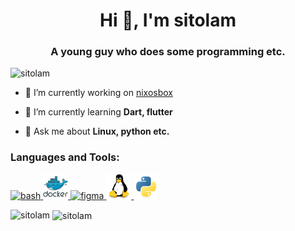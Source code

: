 <h1 align="center">Hi 👋, I'm sitolam</h1>
<h3 align="center">A young guy who does some programming etc.</h3>

<p align="left"> <img src="https://komarev.com/ghpvc/?username=sitolam&label=Profile%20views&color=0e75b6&style=flat" alt="sitolam" /> </p>

- 🔭 I’m currently working on [nixosbox](https://github.com/Sitolam/nixosbox)

- 🌱 I’m currently learning **Dart, flutter**

- 💬 Ask me about **Linux, python etc.**


<h3 align="left">Languages and Tools:</h3>
<p align="left"> <a href="https://www.gnu.org/software/bash/" target="_blank" rel="noreferrer"> <img src="https://www.vectorlogo.zone/logos/gnu_bash/gnu_bash-icon.svg" alt="bash" width="40" height="40"/> </a> <a href="https://www.docker.com/" target="_blank" rel="noreferrer"> <img src="https://raw.githubusercontent.com/devicons/devicon/master/icons/docker/docker-original-wordmark.svg" alt="docker" width="40" height="40"/> </a> <a href="https://www.figma.com/" target="_blank" rel="noreferrer"> <img src="https://www.vectorlogo.zone/logos/figma/figma-icon.svg" alt="figma" width="40" height="40"/> </a> <a href="https://www.linux.org/" target="_blank" rel="noreferrer"> <img src="https://raw.githubusercontent.com/devicons/devicon/master/icons/linux/linux-original.svg" alt="linux" width="40" height="40"/> </a> <a href="https://www.python.org" target="_blank" rel="noreferrer"> <img src="https://raw.githubusercontent.com/devicons/devicon/master/icons/python/python-original.svg" alt="python" width="40" height="40"/> </a> </p>

<p><img align="left" src="https://github-readme-stats.vercel.app/api/top-langs?username=sitolam&show_icons=true&locale=en&layout=compact" alt="sitolam" /></p>

<p>&nbsp;<img align="center" src="https://github-readme-stats.vercel.app/api?username=sitolam&show_icons=true&locale=en" alt="sitolam" /></p>

